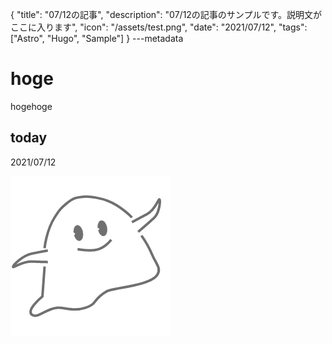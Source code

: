 {
  "title": "07/12の記事",
  "description": "07/12の記事のサンプルです。説明文がここに入ります",
  "icon": "/assets/test.png",
  "date": "2021/07/12",
  "tags": ["Astro", "Hugo", "Sample"]
}
---metadata

# hoge
hogehoge

## today
2021/07/12

![img](/assets/test.png)